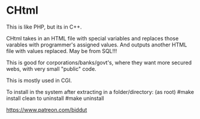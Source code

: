 # CHtml
This is like PHP, but its in C++.

CHtml takes in an HTML file with special variables and replaces those varables
with programmer's assigned values. And outputs another HTML file with values 
replaced. May be from SQL!!!

This is good for corporations/banks/govt's, where they want more secured webs,
with very small "public" code.

This is mostly used in CGI.

To install in the system after extracting in a folder/directory:
    (as root) 
    #make install clean
to uninstall
    #make uninstall

https://www.patreon.com/biddut
